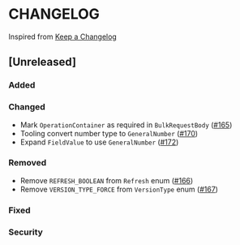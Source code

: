 # CHANGELOG

Inspired from [Keep a Changelog](https://keepachangelog.com/en/1.0.0/)

## [Unreleased]
### Added

### Changed
- Mark `OperationContainer` as required in `BulkRequestBody` ([#165](https://github.com/opensearch-project/opensearch-protobufs/pull/165))
- Tooling convert number type to `GeneralNumber` ([#170](https://github.com/opensearch-project/opensearch-protobufs/pull/170))
- Expand `FieldValue` to use `GeneralNumber` ([#172](https://github.com/opensearch-project/opensearch-protobufs/pull/172))

### Removed
- Remove `REFRESH_BOOLEAN` from `Refresh` enum ([#166](https://github.com/opensearch-project/opensearch-protobufs/pull/166))
- Remove `VERSION_TYPE_FORCE` from `VersionType` enum ([#167](https://github.com/opensearch-project/opensearch-protobufs/pull/167))

### Fixed

### Security
